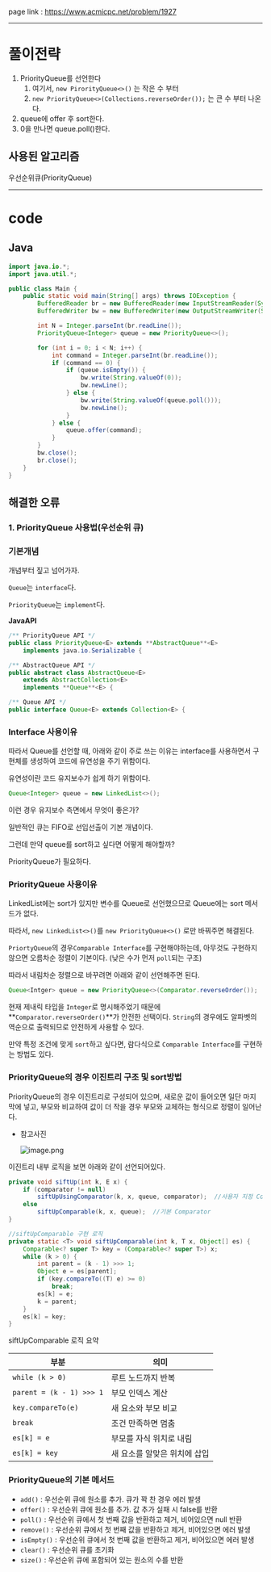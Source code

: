 page link : https://www.acmicpc.net/problem/1927

---

# 풀이전략

1. PriorityQueue를 선언한다
    1. 여기서, `new PirorityQueue<>()` 는 작은 수 부터
    2. `new PriorityQueue<>(Collections.reverseOrder());` 는 큰 수 부터 나온다.
2. queue에 offer 후 sort한다.
3. 0을 만나면 queue.poll()한다.

## 사용된 알고리즘

우선순위큐(PriorityQueue)

---

# code

## Java

```java
import java.io.*;
import java.util.*;

public class Main {
    public static void main(String[] args) throws IOException {
        BufferedReader br = new BufferedReader(new InputStreamReader(System.in));
        BufferedWriter bw = new BufferedWriter(new OutputStreamWriter(System.out));

        int N = Integer.parseInt(br.readLine());
        PriorityQueue<Integer> queue = new PriorityQueue<>();

        for (int i = 0; i < N; i++) {
            int command = Integer.parseInt(br.readLine());
            if (command == 0) {
                if (queue.isEmpty()) {
                    bw.write(String.valueOf(0));
                    bw.newLine();
                } else {
                    bw.write(String.valueOf(queue.poll()));
                    bw.newLine();
                }
            } else {
                queue.offer(command);
            }
        }
        bw.close();
        br.close();
    }
}
```

## 해결한 오류

### 1. PriorityQueue 사용법(우선순위 큐)

### **기본개념**

개념부터 짚고 넘어가자.

`Queue`는 `interface`다.

`PriorityQueue`는 `implement`다.

**JavaAPI**

```java
/** PriorityQueue API */
public class PriorityQueue<E> extends **AbstractQueue**<E>
    implements java.io.Serializable {

/** AbstractQueue API */
public abstract class AbstractQueue<E>
    extends AbstractCollection<E>
    implements **Queue**<E> {

/** Queue API */
public interface Queue<E> extends Collection<E> {
```

### **Interface 사용이유**

따라서 Queue를 선언할 때, 아래와 같이 주로 쓰는 이유는 interface를 사용하면서 구현체를 생성하여 코드에 유연성을 주기 위함이다.

유연성이란 코드 유지보수가 쉽게 하기 위함이다.

```java
Queue<Integer> queue = new LinkedList<>();
```

이런 경우 유지보수 측면에서 무엇이 좋은가?

일반적인 큐는 FIFO로 선입선출이 기본 개념이다.

그런데 만약 queue를 sort하고 싶다면 어떻게 해야할까?

PriorityQueue가 필요하다.

### PriorityQueue 사용이유

LinkedList에는 sort가 있지만 변수를 Queue로 선언했으므로 Queue에는 sort 메서드가 없다.

따라서, `new LinkedList<>()`를 `new PriorityQueue<>()` 로만 바꿔주면 해결된다.

`PriortyQueue`의 경우`Comparable Interface`를 구현해야하는데, 아무것도 구현하지 않으면 오름차순 정렬이 기본이다.
(낮은 수가 먼저 `poll`되는 구조)

따라서 내림차순 정렬으로 바꾸려면 아래와 같이 선언해주면 된다.

```java
Queue<Intger> queue = new PriorityQueue<>(Comparator.reverseOrder());
```

현재 제내릭 타입을 `Integer`로 명시해주었기 때문에 **`Comparator.reverseOrder()`**가 안전한 선택이다. `String`의 경우에도 알파벳의 역순으로 출력되므로 안전하게 사용할 수 있다.

만약 특정 조건에 맞게 `sort`하고 싶다면, 람다식으로 `Comparable Interface`를 구현하는 방법도 있다.

### **PriorityQueue의 경우 이진트리 구조 및 sort방법**

PriorityQueue의 경우 이진트리로 구성되어 있으며, 새로운 값이 들어오면 일단 마지막에 넣고, 부모와 비교하여 값이 더 작을 경우 부모와 교체하는 형식으로 정렬이 일어난다.

- 참고사진
    
    ![image.png](attachment:f5eb7382-84a3-4241-80e0-8cb94eb43f9a:image.png)
    

이진트리 내부 로직을 보면 아래와 같이 선언되어있다.

```java
private void siftUp(int k, E x) {
    if (comparator != null)
        siftUpUsingComparator(k, x, queue, comparator);  //사용자 지정 Comparator
    else
        siftUpComparable(k, x, queue);  //기본 Comparator
}

//siftUpComparable 구현 로직
private static <T> void siftUpComparable(int k, T x, Object[] es) {
    Comparable<? super T> key = (Comparable<? super T>) x;
    while (k > 0) {
        int parent = (k - 1) >>> 1;
        Object e = es[parent];
        if (key.compareTo((T) e) >= 0)
            break;
        es[k] = e;
        k = parent;
    }
    es[k] = key;
}
```

siftUpComparable 로직 요약

| 부분 | 의미 |
| --- | --- |
| `while (k > 0)` | 루트 노드까지 반복 |
| `parent = (k - 1) >>> 1` | 부모 인덱스 계산 |
| `key.compareTo(e)` | 새 요소와 부모 비교 |
| `break` | 조건 만족하면 멈춤 |
| `es[k] = e` | 부모를 자식 위치로 내림 |
| `es[k] = key` | 새 요소를 알맞은 위치에 삽입 |

### **PriorityQueue의 기본 메서드**

- `add()` : 우선순위 큐에 원소를 추가. 큐가 꽉 찬 경우 에러 발생
- `offer()` : 우선순위 큐에 원소를 추가. 값 추가 실패 시 false를 반환
- `poll()` : 우선순위 큐에서 첫 번째 값을 반환하고 제거, 비어있으면 null 반환
- `remove()` : 우선순위 큐에서 첫 번째 값을 반환하고 제거, 비어있으면 에러 발생
- `isEmpty()` : 우선순위 큐에서 첫 번째 값을 반환하고 제거, 비어있으면 에러 발생
- `clear()` : 우선순위 큐를 초기화
- `size()` : 우선순위 큐에 포함되어 있는 원소의 수를 반환
